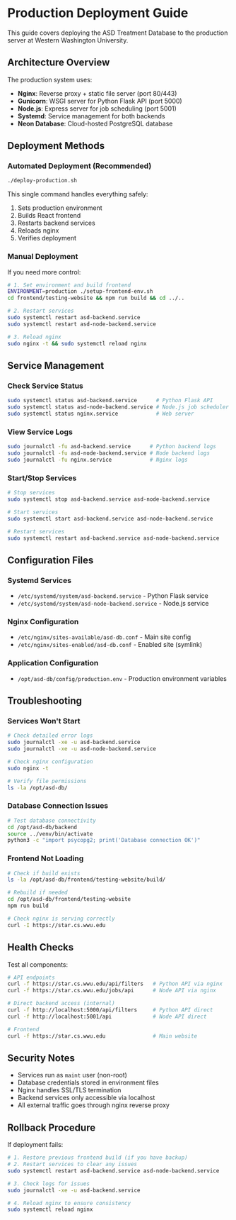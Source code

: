 # Production Deployment Guide

This guide covers deploying the ASD Treatment Database to the production server at Western Washington University.

## Architecture Overview

The production system uses:

- **Nginx**: Reverse proxy + static file server (port 80/443)
- **Gunicorn**: WSGI server for Python Flask API (port 5000)
- **Node.js**: Express server for job scheduling (port 5001)
- **Systemd**: Service management for both backends
- **Neon Database**: Cloud-hosted PostgreSQL database

## Deployment Methods

### Automated Deployment (Recommended)

```bash
./deploy-production.sh
```

This single command handles everything safely:

1. Sets production environment
2. Builds React frontend
3. Restarts backend services
4. Reloads nginx
5. Verifies deployment

### Manual Deployment

If you need more control:

```bash
# 1. Set environment and build frontend
ENVIRONMENT=production ./setup-frontend-env.sh
cd frontend/testing-website && npm run build && cd ../..

# 2. Restart services
sudo systemctl restart asd-backend.service
sudo systemctl restart asd-node-backend.service

# 3. Reload nginx
sudo nginx -t && sudo systemctl reload nginx
```

## Service Management

### Check Service Status

```bash
sudo systemctl status asd-backend.service      # Python Flask API
sudo systemctl status asd-node-backend.service # Node.js job scheduler
sudo systemctl status nginx.service            # Web server
```

### View Service Logs

```bash
sudo journalctl -fu asd-backend.service      # Python backend logs
sudo journalctl -fu asd-node-backend.service # Node backend logs
sudo journalctl -fu nginx.service            # Nginx logs
```

### Start/Stop Services

```bash
# Stop services
sudo systemctl stop asd-backend.service asd-node-backend.service

# Start services  
sudo systemctl start asd-backend.service asd-node-backend.service

# Restart services
sudo systemctl restart asd-backend.service asd-node-backend.service
```

## Configuration Files

### Systemd Services

- `/etc/systemd/system/asd-backend.service` - Python Flask service
- `/etc/systemd/system/asd-node-backend.service` - Node.js service

### Nginx Configuration

- `/etc/nginx/sites-available/asd-db.conf` - Main site config
- `/etc/nginx/sites-enabled/asd-db.conf` - Enabled site (symlink)

### Application Configuration

- `/opt/asd-db/config/production.env` - Production environment variables

## Troubleshooting

### Services Won't Start

```bash
# Check detailed error logs
sudo journalctl -xe -u asd-backend.service
sudo journalctl -xe -u asd-node-backend.service

# Check nginx configuration
sudo nginx -t

# Verify file permissions
ls -la /opt/asd-db/
```

### Database Connection Issues

```bash
# Test database connectivity
cd /opt/asd-db/backend
source ../venv/bin/activate  
python3 -c "import psycopg2; print('Database connection OK')"
```

### Frontend Not Loading

```bash
# Check if build exists
ls -la /opt/asd-db/frontend/testing-website/build/

# Rebuild if needed
cd /opt/asd-db/frontend/testing-website
npm run build

# Check nginx is serving correctly
curl -I https://star.cs.wwu.edu
```

## Health Checks

Test all components:

```bash
# API endpoints
curl -f https://star.cs.wwu.edu/api/filters   # Python API via nginx
curl -f https://star.cs.wwu.edu/jobs/api      # Node API via nginx

# Direct backend access (internal)
curl -f http://localhost:5000/api/filters     # Python API direct
curl -f http://localhost:5001/api             # Node API direct

# Frontend
curl -f https://star.cs.wwu.edu               # Main website
```

## Security Notes

- Services run as `maint` user (non-root)
- Database credentials stored in environment files
- Nginx handles SSL/TLS termination
- Backend services only accessible via localhost
- All external traffic goes through nginx reverse proxy

## Rollback Procedure

If deployment fails:

```bash
# 1. Restore previous frontend build (if you have backup)
# 2. Restart services to clear any issues
sudo systemctl restart asd-backend.service asd-node-backend.service

# 3. Check logs for issues
sudo journalctl -xe -u asd-backend.service

# 4. Reload nginx to ensure consistency
sudo systemctl reload nginx
```
